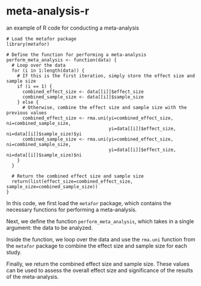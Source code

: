 # meta-analysis-r
an example of R code for conducting a meta-analysis

```
# Load the metafor package
library(metafor)

# Define the function for performing a meta-analysis
perform_meta_analysis <- function(data) {
  # Loop over the data
  for (i in 1:length(data)) {
    # If this is the first iteration, simply store the effect size and sample size
    if (i == 1) {
      combined_effect_size <- data[[i]]$effect_size
      combined_sample_size <- data[[i]]$sample_size
    } else {
      # Otherwise, combine the effect size and sample size with the previous values
      combined_effect_size <- rma.uni(yi=combined_effect_size, ni=combined_sample_size,
                                      yi=data[[i]]$effect_size, ni=data[[i]]$sample_size)$yi
      combined_sample_size <- rma.uni(yi=combined_effect_size, ni=combined_sample_size,
                                      yi=data[[i]]$effect_size, ni=data[[i]]$sample_size)$ni
    }
  }

  # Return the combined effect size and sample size
  return(list(effect_size=combined_effect_size, sample_size=combined_sample_size))
}
```

In this code, we first load the `metafor` package, which contains the necessary functions for performing a meta-analysis.

Next, we define the function `perform_meta_analysis`, which takes in a single argument: the data to be analyzed.

Inside the function, we loop over the data and use the `rma.uni` function from the `metafor` package to combine the effect size and sample size for each study.

Finally, we return the combined effect size and sample size. These values can be used to assess the overall effect size and significance of the results of the meta-analysis.
